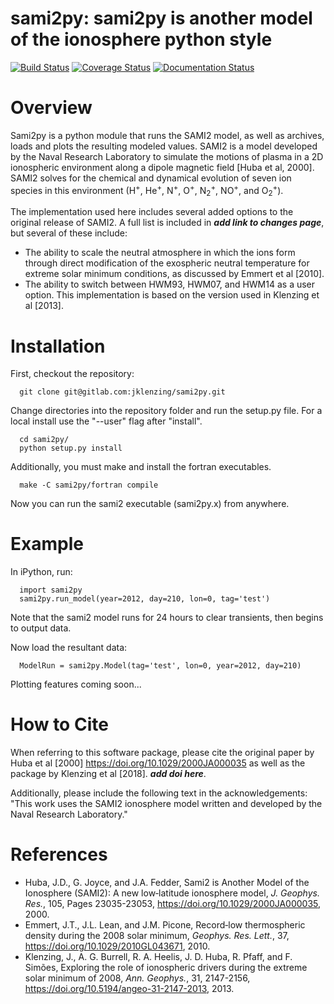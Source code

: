# sami2py: sami2py is another model of the ionosphere python style
[![Build Status](https://travis-ci.com/jklenzing/sami2py.svg?branch=develop)](https://travis-ci.com/jklenzing/sami2py)
[![Coverage Status](https://coveralls.io/repos/github/jklenzing/sami2py/badge.svg?branch=develop)](https://coveralls.io/github/jklenzing/sami2py?branch=develop)
[![Documentation Status](https://readthedocs.org/projects/sami2py/badge/?version=latest)](http://sami2py.readthedocs.io/en/latest/?badge=latest)

# Overview

Sami2py is a python module that runs the SAMI2 model, as well as archives, loads and plots the resulting modeled values. SAMI2 is a model developed by the Naval Research Laboratory to simulate the motions of plasma in a 2D ionospheric environment along a dipole magnetic field [Huba et al, 2000].  SAMI2 solves for the chemical and dynamical evolution of seven ion species in this environment (H<sup>+</sup>, He<sup>+</sup>, N<sup>+</sup>, O<sup>+</sup>, N<sub>2</sub><sup>+</sup>, NO<sup>+</sup>, and O<sub>2</sub><sup>+</sup>).

The implementation used here includes several added options to the original release of SAMI2.  A full list is included in ***add link to changes page***, but several of these include:
 - The ability to scale the neutral atmosphere in which the ions form through direct modification of the exospheric neutral temperature for extreme solar minimum conditions, as discussed by Emmert et al [2010].  
 - The ability to switch between HWM93, HWM07, and HWM14 as a user option.
 This implementation is based on the version used in Klenzing et al [2013].

# Installation

First, checkout the repository:

```
  git clone git@gitlab.com:jklenzing/sami2py.git
```

Change directories into the repository folder and run the setup.py file.  For
a local install use the "--user" flag after "install".

```
  cd sami2py/
  python setup.py install
```

Additionally, you must make and install the fortran executables.

```
  make -C sami2py/fortran compile
```

Now you can run the sami2 executable (sami2py.x) from anywhere.

# Example

In iPython, run:

```
  import sami2py
  sami2py.run_model(year=2012, day=210, lon=0, tag='test')
```
Note that the sami2 model runs for 24 hours to clear transients, then begins to output data.

Now load the resultant data:

```
  ModelRun = sami2py.Model(tag='test', lon=0, year=2012, day=210)
```

Plotting features coming soon...

# How to Cite
When referring to this software package, please cite the original paper by Huba et al [2000] https://doi.org/10.1029/2000JA000035 as well as the package by Klenzing et al [2018]. ***add doi here***.

Additionally, please include the following text in the acknowledgements: "This
work uses the SAMI2 ionosphere model written and developed by the Naval Research Laboratory."

# References
- Huba, J.D., G. Joyce, and J.A. Fedder, Sami2 is Another Model of the Ionosphere (SAMI2): A new low‐latitude ionosphere model, *J. Geophys. Res.*, 105, Pages 23035-23053, https://doi.org/10.1029/2000JA000035, 2000.
- Emmert, J.T., J.L. Lean, and J.M. Picone, Record‐low thermospheric density during the 2008 solar minimum, *Geophys. Res. Lett.*, 37, https://doi.org/10.1029/2010GL043671, 2010.
- Klenzing, J., A. G. Burrell, R. A. Heelis, J. D. Huba, R. Pfaff, and F. Simões, Exploring the role of ionospheric drivers during the extreme solar minimum of 2008, *Ann. Geophys.*, 31, 2147-2156, https://doi.org/10.5194/angeo-31-2147-2013, 2013.
